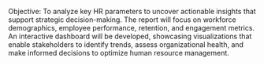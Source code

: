 Objective: To analyze key HR parameters to uncover actionable insights that support strategic decision-making. The report will focus on workforce demographics, employee performance, retention, and engagement metrics. An interactive dashboard will be developed, showcasing visualizations that enable stakeholders to identify trends, assess organizational health, and make informed decisions to optimize human resource management.
